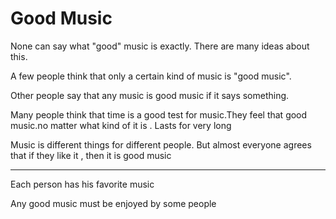 # Good Music



None can say what "good" music is exactly. There are many ideas about this.

A few people think that only a certain kind of music is "good music".

Other people say that any music is good music if it says something.

Many people think that time is a good test for music.They feel that good music.no matter what kind of it is . Lasts for very long

Music is different things for different people. But almost everyone agrees that if they like it , then it is good music

 



---

Each person has his favorite music



Any good music must be enjoyed by some people 